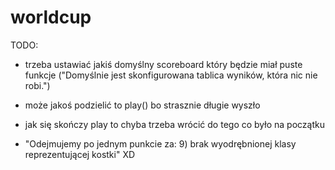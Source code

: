 # worldcup
TODO:
- trzeba ustawiać jakiś domyślny scoreboard który będzie miał puste funkcje 
  ("Domyślnie jest skonfigurowana tablica wyników, która nic nie robi.")

- może jakoś podzielić to play() bo strasznie długie wyszło

- jak się skończy play to chyba trzeba wrócić do tego co było na początku

- "Odejmujemy po jednym punkcie za: 
  9)  brak wyodrębnionej klasy reprezentującej kostki" XD